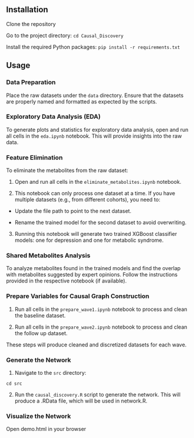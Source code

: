## Installation
Clone the repository

Go to the project directory:
`cd Causal_Discovery`

Install the required Python packages:
`pip install -r requirements.txt`

## Usage
### Data Preparation
Place the raw datasets under the `data` directory. Ensure that the datasets are properly named and formatted as expected by the scripts.

### Exploratory Data Analysis (EDA)
To generate plots and statistics for exploratory data analysis, open and run all cells in the `eda.ipynb` notebook. This will provide insights into the raw data.

### Feature Elimination
To eliminate the metabolites from the raw dataset:

1. Open and run all cells in the `eliminate_metabolites.ipynb` notebook.

2. This notebook can only process one dataset at a time. If you have multiple datasets (e.g., from different cohorts), you need to:

- Update the file path to point to the next dataset.

- Rename the trained model for the second dataset to avoid overwriting.

3. Running this notebook will generate two trained XGBoost classifier models: one for depression and one for metabolic syndrome.

  
### Shared Metabolites Analysis
To analyze metabolites found in the trained models and find the overlap with metabolites suggested by expert opinions. Follow the instructions provided in the respective notebook (if available).

### Prepare Variables for Causal Graph Construction
1. Run all cells in the `prepare_wave1.ipynb` notebook to process and clean the baseline dataset.

2. Run all cells in the `prepare_wave2.ipynb` notebook to process and clean the follow up dataset.

These steps will produce cleaned and discretized datasets for each wave.

### Generate the Network
1. Navigate to the `src` directory:

```
cd src
```
2. Run the `causal_discovery.R` script to generate the network. This will produce a .RData file, which will be used in network.R. 

### Visualize the Network
Open demo.html in your browser